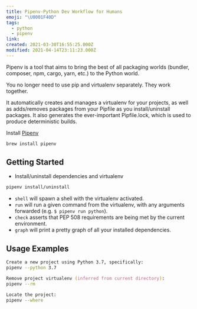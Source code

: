 ```yaml
---
title: Pipenv-Python Dev Workflow for Humans
emoji: "\U0001F40D"
tags:
  - python
  - pipenv
link:
created: 2021-03-30T16:55:25.000Z
modified: 2021-04-14T23:11:23.000Z
---
```


Pipenv is a tool that aims to bring the best of all packaging worlds (bundler, composer, npm, cargo, yarn, etc.) to the Python world.

You no longer need to use pip and virtualenv separately. They work together.

It automatically creates and manages a virtualenv for your projects, as well as adds/removes packages from your Pipfile as you install/uninstall packages. It also generates the ever-important Pipfile.lock, which is used to produce deterministic builds.

Install [Pipenv](https://pipenv-fork.readthedocs.io/en/latest/install.html)

```sh
brew install pipenv
```

## Getting Started

- Install/uninstall dependencies and virtualenv

```zsh
pipenv install/uninstall
```

- `shell` will spawn a shell with the virtualenv activated.
- `run` will run a given command from the virtualenv, with any
  arguments forwarded (e.g. `$ pipenv run python`).
- `check` asserts that PEP 508 requirements are being met by the
  current environment.
- `graph` will print a pretty graph of all your installed
  dependencies.

## Usage Examples

```zsh
Create a new project using Python 3.7, specifically:
pipenv --python 3.7

Remove project virtualenv (inferred from current directory):
pipenv --rm

Locate the project:
pipenv --where
```
